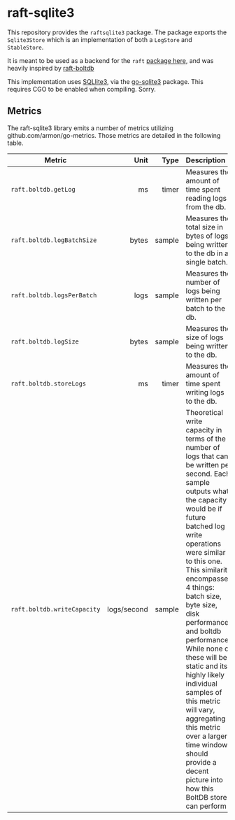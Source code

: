 raft-sqlite3
============

This repository provides the `raftsqlite3` package. The package exports the
`Sqlite3Store` which is an implementation of both a `LogStore` and `StableStore`.

It is meant to be used as a backend for the `raft` [package
here](https://github.com/hashicorp/raft), and was heavily inspired by [raft-boltdb](https://github.com/hashicorp/raft-boltdb)

This implementation uses
[SQLlite3](https://sqlite.org), via the [go-sqlite3](https://github.com/mattn/go-sqlite3) package. This requires CGO to be enabled when compiling. Sorry.

## Metrics

The raft-sqlite3 library emits a number of metrics utilizing github.com/armon/go-metrics. Those metrics are detailed in the following table.

| Metric                              | Unit         | Type    | Description           |
| ----------------------------------- | ------------:| -------:|:--------------------- |
| `raft.boltdb.getLog`                | ms           | timer   | Measures the amount of time spent reading logs from the db. |
| `raft.boltdb.logBatchSize`          | bytes        | sample  | Measures the total size in bytes of logs being written to the db in a single batch. |
| `raft.boltdb.logsPerBatch`          | logs         | sample  | Measures the number of logs being written per batch to the db. |
| `raft.boltdb.logSize`               | bytes        | sample  | Measures the size of logs being written to the db. |
| `raft.boltdb.storeLogs`             | ms           | timer   | Measures the amount of time spent writing logs to the db. |
| `raft.boltdb.writeCapacity`         | logs/second  | sample  | Theoretical write capacity in terms of the number of logs that can be written per second. Each sample outputs what the capacity would be if future batched log write operations were similar to this one. This similarity encompasses 4 things: batch size, byte size, disk performance and boltdb performance. While none of these will be static and its highly likely individual samples of this metric will vary, aggregating this metric over a larger time window should provide a decent picture into how this BoltDB store can perform |
